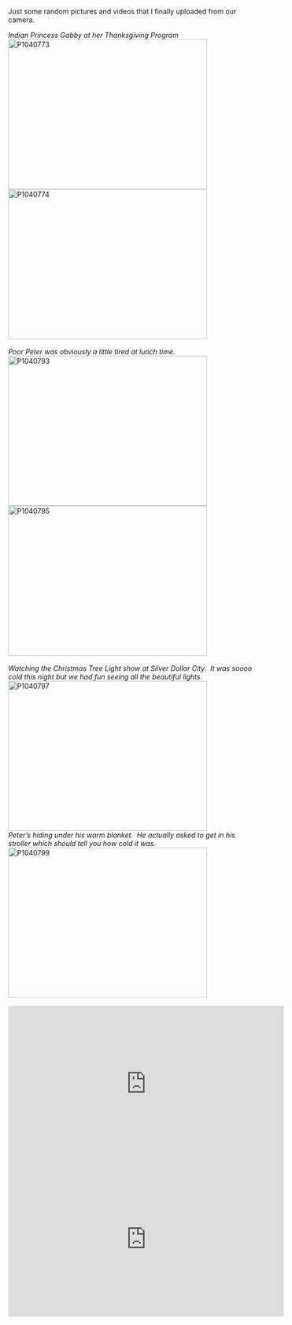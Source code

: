 <p>Just some random pictures and videos that I finally uploaded from our camera.</p>  <p><em>Indian Princess Gabby at her Thanksgiving Program</em>    <br /><a href="/thepaladinos/assets/images/2010-12-20-P1040773.jpg" target="_blank"><img style="background-image: none; border-bottom: 0px; border-left: 0px; margin: 0px; padding-left: 0px; padding-right: 0px; display: inline; border-top: 0px; border-right: 0px; padding-top: 0px" title="P1040773" border="0" alt="P1040773" src="/thepaladinos/assets/images/2010-12-20-P1040773_thumb.jpg" width="404" height="304" /></a><a href="/thepaladinos/assets/images/2010-12-20-P1040774.jpg" target="_blank"><img style="background-image: none; border-bottom: 0px; border-left: 0px; margin: 0px; padding-left: 0px; padding-right: 0px; display: inline; border-top: 0px; border-right: 0px; padding-top: 0px" title="P1040774" border="0" alt="P1040774" src="/thepaladinos/assets/images/2010-12-20-P1040774_thumb.jpg" width="404" height="304" /></a>    <br /><em>     <br />Poor Peter was obviously a little tired at lunch time.&#160; </em>    <br /><a href="/thepaladinos/assets/images/2010-12-20-P1040793.jpg" target="_blank"><img style="background-image: none; border-bottom: 0px; border-left: 0px; padding-left: 0px; padding-right: 0px; display: inline; border-top: 0px; border-right: 0px; padding-top: 0px" title="P1040793" border="0" alt="P1040793" src="/thepaladinos/assets/images/2010-12-20-P1040793_thumb.jpg" width="404" height="304" /></a><a href="/thepaladinos/assets/images/2010-12-20-P1040795.jpg" target="_blank"><img style="background-image: none; border-bottom: 0px; border-left: 0px; margin: 0px; padding-left: 0px; padding-right: 0px; display: inline; border-top: 0px; border-right: 0px; padding-top: 0px" title="P1040795" border="0" alt="P1040795" src="/thepaladinos/assets/images/2010-12-20-P1040795_thumb.jpg" width="404" height="304" /></a>    <br /><em>     <br />Watching the Christmas Tree Light show at Silver Dollar City.&#160; It was soooo cold this night but we had fun seeing all the beautiful lights.&#160; </em>    <br /><a href="/thepaladinos/assets/images/2010-12-20-P1040797.jpg" target="_blank"><img style="background-image: none; border-bottom: 0px; border-left: 0px; padding-left: 0px; padding-right: 0px; display: inline; border-top: 0px; border-right: 0px; padding-top: 0px" title="P1040797" border="0" alt="P1040797" src="/thepaladinos/assets/images/2010-12-20-P1040797_thumb.jpg" width="404" height="304" /></a>    <br /><em>Peter’s hiding under his warm blanket.&#160; He actually asked to get in his stroller which should tell you how cold it was.</em>    <br /><a href="/thepaladinos/assets/images/2010-12-20-P1040799.jpg" target="_blank"><img style="background-image: none; border-bottom: 0px; border-left: 0px; padding-left: 0px; padding-right: 0px; display: inline; border-top: 0px; border-right: 0px; padding-top: 0px" title="P1040799" border="0" alt="P1040799" src="/thepaladinos/assets/images/2010-12-20-P1040799_thumb.jpg" width="404" height="304" /></a>&#160;&#160; </p>  <div style="padding-bottom: 0px; margin: 0px; padding-left: 0px; padding-right: 0px; display: inline; float: none; padding-top: 0px" id="scid:5737277B-5D6D-4f48-ABFC-DD9C333F4C5D:97858c58-991d-4b0a-8ac9-051b0eabadef" class="wlWriterEditableSmartContent"><div><iframe height="315" width="560" src="https://www.youtube.com/embed/_LtQ2VLNyfc?hl=en" frameborder="0" allowfullscreen></iframe></div></div><div style="padding-bottom: 0px; margin: 0px; padding-left: 0px; padding-right: 0px; display: inline; float: none; padding-top: 0px" id="scid:5737277B-5D6D-4f48-ABFC-DD9C333F4C5D:396d6442-c093-42ea-993e-98e79aa19e87" class="wlWriterEditableSmartContent"><div><iframe height="315" width="560" src="https://www.youtube.com/embed/VsmAjKqPDoQ?hl=en" frameborder="0" allowfullscreen></iframe></div></div>